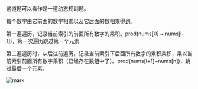 这道题可以看作是一道动态规划题。

每个数字由它前面的数字相乘以及它后面的数相乘得到。

第一遍遍历，记录当前索引的前面所有数字的乘积。prod(nums[0] ~ nums[i-1])，第一次遍历跳过第一个元素

第二遍遍历时，从后往前遍历，记录当前索引下后面所有数字的累积乘积，乘以当前索引前面所有数字乘积（已经存在数组中了）。prod(nums[i+1]~nums[n])，跳过最后一个元素。

![mark](http://qnpic.sijihaiyang.top/blog/20190305/cXQTsN2Fg3In.png?imageslim)

